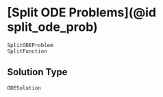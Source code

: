 # [Split ODE Problems](@id split_ode_prob)

```@docs
SplitODEProblem
SplitFunction
```

## Solution Type

```@docs
ODESolution
```